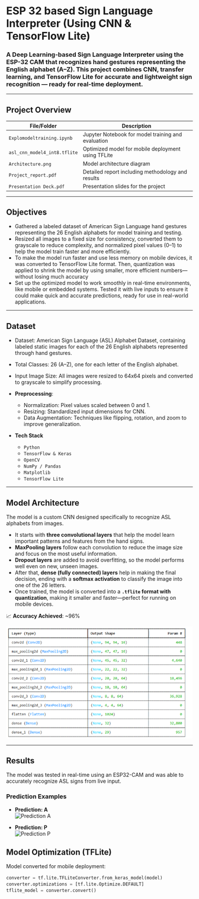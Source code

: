 
# ESP 32 based Sign Language Interpreter (Using CNN & TensorFlow Lite)

### A Deep Learning-based Sign Language Interpreter using the ESP-32 CAM that recognizes hand gestures representing the English alphabet (A–Z). This project combines **CNN**, **transfer learning**, and **TensorFlow Lite** for accurate and lightweight sign recognition — ready for real-time deployment.



---

## Project Overview

| File/Folder                 | Description                                              |
|----------------------------|----------------------------------------------------------|
| `Explomodeltraining.ipynb` | Jupyter Notebook for model training and evaluation       |
| `asl_cnn_model4_int8.tflite` | Optimized model for mobile deployment using TFLite       |
| `Architecture.png`         | Model architecture diagram                              |
| `Project_report.pdf`       | Detailed report including methodology and results        |
| `Presentation Deck.pdf`    | Presentation slides for the project                     |

---

## Objectives

- Gathered a labeled dataset of American Sign Language hand gestures representing the 26 English alphabets for model training and testing.
- Resized all images to a fixed size for consistency, converted them to grayscale to reduce complexity, and normalized pixel values (0–1) to help the model train faster and more efficiently.
- To make the model run faster and use less memory on mobile devices, it was converted to TensorFlow Lite format. Then, quantization was applied to shrink the model by using smaller, more efficient numbers—without losing much accuracy
- Set up the optimized model to work smoothly in real-time environments, like mobile or embedded systems. Tested it with live inputs to ensure it could make quick and accurate predictions, ready for use in real-world applications.

---

## Dataset

- Dataset: American Sign Language (ASL) Alphabet Dataset, containing labeled static images for each of the 26 English alphabets represented through hand gestures.
- Total Classes: 26 (A–Z), one for each letter of the English alphabet.
- Input Image Size: All images were resized to 64x64 pixels and converted to grayscale to simplify processing.
- **Preprocessing**: 
  - Normalization: Pixel values scaled between 0 and 1.
  - Resizing: Standardized input dimensions for CNN.
  - Data Augmentation: Techniques like flipping, rotation, and zoom to improve generalization.

- **Tech Stack**
  - `Python`
  - `TensorFlow & Keras`
  - `OpenCV`
  - `NumPy / Pandas`
  - `Matplotlib`
  - `TensorFlow Lite`

---

## Model Architecture

The model is a custom CNN designed specifically to recognize ASL alphabets from images.  

- It starts with **three convolutional layers** that help the model learn important patterns and features from the hand signs.
- **MaxPooling layers** follow each convolution to reduce the image size and focus on the most useful information.
- **Dropout layers** are added to avoid overfitting, so the model performs well even on new, unseen images.
- After that, **dense (fully connected) layers** help in making the final decision, ending with a **softmax activation** to classify the image into one of the 26 letters.
- Once trained, the model is converted into a **`.tflite` format with quantization**, making it smaller and faster—perfect for running on mobile devices.


📈 **Accuracy Achieved**: ~96%

![Architecture](./Architecture.png)

---
## Results

The model was tested in real-time using an ESP32-CAM and was able to accurately recognize ASL signs from live input.

### Prediction Examples

- **Prediction: A**  
  ![Prediction A](images/result_1.jpg)

- **Prediction: P**  
  ![Prediction P](images/result_2.jpg)


## Model Optimization (TFLite)

Model converted for mobile deployment:
```python
converter = tf.lite.TFLiteConverter.from_keras_model(model)
converter.optimizations = [tf.lite.Optimize.DEFAULT]
tflite_model = converter.convert()

